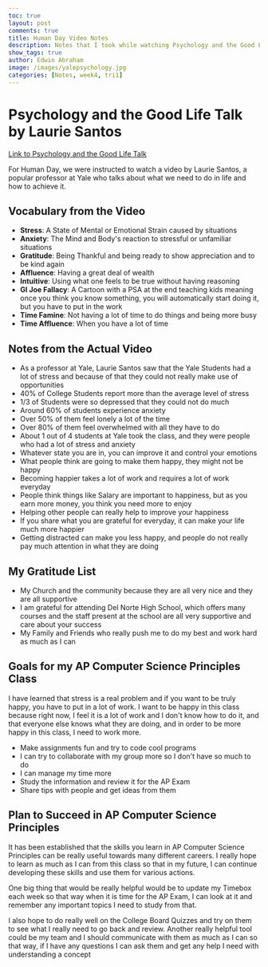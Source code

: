 ```yaml
---
toc: true
layout: post
comments: true
title: Human Day Video Notes
description: Notes that I took while watching Psychology and the Good Life by Laurie Santos
show_tags: true
author: Edwin Abraham
image: /images/yalepsychology.jpg
categories: [Notes, week4, tri1]
---
```


# Psychology and the Good Life Talk by Laurie Santos
[Link to Psychology and the Good Life Talk](https://www.youtube.com/watch?v=ZizdB0TgAVM)

For Human Day, we were instructed to watch a video by Laurie Santos, a popular professor at Yale who talks about what we need to do in life and how to achieve it.

## Vocabulary from the Video
- **Stress**: A State of Mental or Emotional Strain caused by situations
- **Anxiety**: The Mind and Body's reaction to stressful or unfamiliar situations
- **Gratitude**: Being Thankful and being ready to show appreciation and to be kind again
- **Affluence**: Having a great deal of wealth
- **Intuitive**: Using what one feels to be true without having reasoning
- **GI Joe Fallacy**: A Cartoon with a PSA at the end teaching kids meaning once you think you know something, you will automatically start doing it, but you have to put in the work
- **Time Famine**: Not having a lot of time to do things and being more busy
- **Time Affluence**: When you have a lot of time

## Notes from the Actual Video
- As a professor at Yale, Laurie Santos saw that the Yale Students had a lot of stress and because of that they could not really make use of opportunities
- 40% of College Students report more than the average level of stress
- 1/3 of Students were so depressed that they could not do much
- Around 60% of students experience anxiety
- Over 50% of them feel lonely a lot of the time
- Over 80% of them feel overwhelmed with all they have to do
- About 1 out of 4 students at Yale took the class, and they were people who had a lot of stress and anxiety
- Whatever state you are in, you can improve it and control your emotions
- What people think are going to make them happy, they might not be happy
- Becoming happier takes a lot of work and requires a lot of work everyday
- People think things like Salary are important to happiness, but as you earn more money, you think you need more to enjoy
- Helping other people can really help to improve your happiness
- If you share what you are grateful for everyday, it can make your life much more happier
- Getting distracted can make you less happy, and people do not really pay much attention in what they are doing

## My Gratitude List
- My Church and the community because they are all very nice and they are all supportive
- I am grateful for attending Del Norte High School, which offers many courses and the staff present at the school are all very supportive and care about your success
- My Family and Friends who really push me to do my best and work hard as much as I can

## Goals for my AP Computer Science Principles Class
I have learned that stress is a real problem and if you want to be truly happy, you have to put in a lot of work. I want to be happy in this class because right now, I feel it is a lot of work and I don't know how to do it, and that everyone else knows what they are doing, and in order to be more happy in this class, I need to work more.
- Make assignments fun and try to code cool programs
- I can try to collaborate with my group more so I don't have so much to do
- I can manage my time more
- Study the information and review it for the AP Exam
- Share tips with people and get ideas from them

## Plan to Succeed in AP Computer Science Principles
It has been established that the skills you learn in AP Computer Science Principles can be really useful towards many different careers. I really hope to learn as much as I can from this class so that in my future, I can continue developing these skills and use them for various actions.

One big thing that would be really helpful would be to update my Timebox each week so that way when it is time for the AP Exam, I can look at it and remember any important topics I need to study from that.

I also hope to do really well on the College Board Quizzes and try on them to see what I really need to go back and review. Another really helpful tool could be my team and I should communicate with them as much as I can so that way, if I have any questions I can ask them and get any help I need with understanding a concept